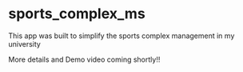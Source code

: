 # sports_complex_ms

This app was built to simplify the sports complex management in my university

More details and Demo video coming shortly!!
